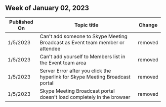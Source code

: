 <!-- This file is generated automatically each week. Changes made to this file will be overwritten.-->



## Week of January 02, 2023


| Published On |Topic title | Change |
|------|------------|--------|
| 1/5/2023 | Can't add someone to Skype Meeting Broadcast as Event team member or attendee | removed |
| 1/5/2023 | Can't add yourself to Members list in the Event team area | removed |
| 1/5/2023 | Server Error after you click the hyperlink for Skype Meeting Broadcast portal | removed |
| 1/5/2023 | Skype Meeting Broadcast portal doesn't load completely in the browser | removed |
